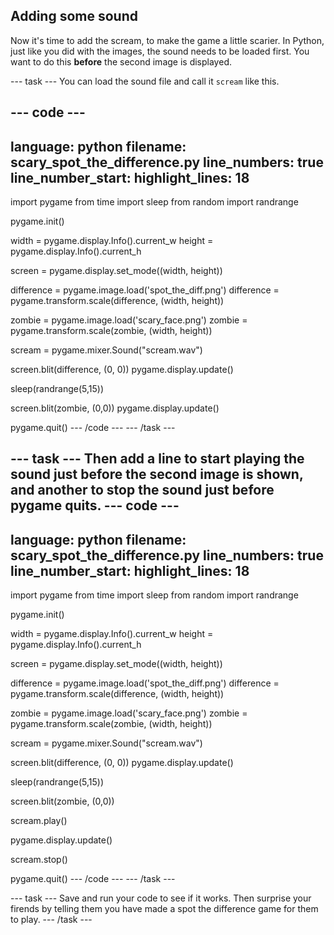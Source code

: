 ## Adding some sound

Now it's time to add the scream, to make the game a little scarier. In Python, just like you did with the images, the sound needs to be loaded first. You want to do this **before** the second image is displayed.

--- task ---
You can load the sound file and call it `scream` like this.

--- code ---
---
language: python
filename: scary_spot_the_difference.py
line_numbers: true
line_number_start: 
highlight_lines: 18
---
import pygame
from time import sleep
from random import randrange

pygame.init()

width = pygame.display.Info().current_w
height = pygame.display.Info().current_h

screen = pygame.display.set_mode((width, height))

difference = pygame.image.load('spot_the_diff.png')
difference = pygame.transform.scale(difference, (width, height))

zombie = pygame.image.load('scary_face.png')
zombie = pygame.transform.scale(zombie, (width, height))

scream = pygame.mixer.Sound("scream.wav")

screen.blit(difference, (0, 0))
pygame.display.update()

sleep(randrange(5,15))

screen.blit(zombie, (0,0))
pygame.display.update()

pygame.quit()
--- /code ---
--- /task ---

--- task ---
Then add a line to start playing the sound just before the second image is shown, and another to stop the sound just before pygame quits.
--- code ---
---
language: python
filename: scary_spot_the_difference.py
line_numbers: true
line_number_start: 
highlight_lines: 18
---
import pygame
from time import sleep
from random import randrange

pygame.init()

width = pygame.display.Info().current_w
height = pygame.display.Info().current_h

screen = pygame.display.set_mode((width, height))

difference = pygame.image.load('spot_the_diff.png')
difference = pygame.transform.scale(difference, (width, height))

zombie = pygame.image.load('scary_face.png')
zombie = pygame.transform.scale(zombie, (width, height))

scream = pygame.mixer.Sound("scream.wav")

screen.blit(difference, (0, 0))
pygame.display.update()

sleep(randrange(5,15))

screen.blit(zombie, (0,0))

scream.play()

pygame.display.update()

scream.stop()

pygame.quit()
--- /code ---
--- /task ---

--- task ---
Save and run your code to see if it works. Then surprise your firends by telling them you have made a spot the difference game for them to play.
--- /task ---

